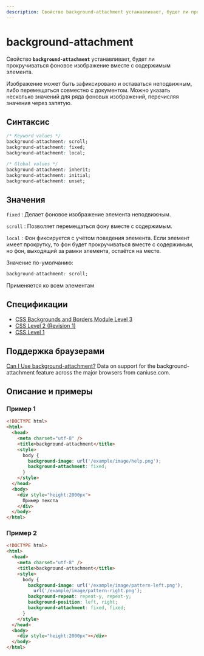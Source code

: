 ```yaml
---
description: Свойство background-attachment устанавливает, будет ли прокручиваться фоновое изображение вместе с содержимым элемента
---
```


# background-attachment

Свойство **`background-attachment`** устанавливает, будет ли прокручиваться фоновое изображение вместе с содержимым элемента.

Изображение может быть зафиксировано и оставаться неподвижным, либо перемещаться совместно с документом. Можно указать несколько значений для ряда фоновых изображений, перечисляя значения через запятую.

## Синтаксис

```css
/* Keyword values */
background-attachment: scroll;
background-attachment: fixed;
background-attachment: local;

/* Global values */
background-attachment: inherit;
background-attachment: initial;
background-attachment: unset;
```

## Значения

`fixed`
: Делает фоновое изображение элемента неподвижным.

`scroll`
: Позволяет перемещаться фону вместе с содержимым.

`local`
: Фон фиксируется с учётом поведения элемента. Если элемент имеет прокрутку, то фон будет прокручиваться вместе с содержимым, но фон, выходящий за рамки элемента, остаётся на месте.

Значение по-умолчанию:

```css
background-attachment: scroll;
```

Применяется ко всем элементам

## Спецификации

- [CSS Backgrounds and Borders Module Level 3](http://dev.w3.org/csswg/css3-background/#the-background-attachment)
- [CSS Level 2 (Revision 1)](http://www.w3.org/TR/CSS2/colors.html#propdef-background-attachment)
- [CSS Level 1](http://www.w3.org/TR/CSS1/#background-attachment)

## Поддержка браузерами

<p class="ciu_embed" data-feature="background-attachment" data-periods="future_1,current,past_1,past_2">
  <a href="http://caniuse.com/#feat=background-attachment">Can I Use background-attachment?</a> Data on support for the background-attachment feature across the major browsers from caniuse.com.
</p>

## Описание и примеры

### Пример 1

```html
<!DOCTYPE html>
<html>
  <head>
    <meta charset="utf-8" />
    <title>background-attachment</title>
    <style>
      body {
        background-image: url('/example/image/help.png');
        background-attachment: fixed;
      }
    </style>
  </head>
  <body>
    <div style="height:2000px">
      Пример текста
    </div>
  </body>
</html>
```

### Пример 2

```html
<!DOCTYPE html>
<html>
  <head>
    <meta charset="utf-8" />
    <title>background-attachment</title>
    <style>
      body {
        background-image: url('/example/image/pattern-left.png'),
          url('/example/image/pattern-right.png');
        background-repeat: repeat-y, repeat-y;
        background-position: left, right;
        background-attachment: fixed, fixed;
      }
    </style>
  </head>
  <body>
    <div style="height:2000px"></div>
  </body>
</html>
```
